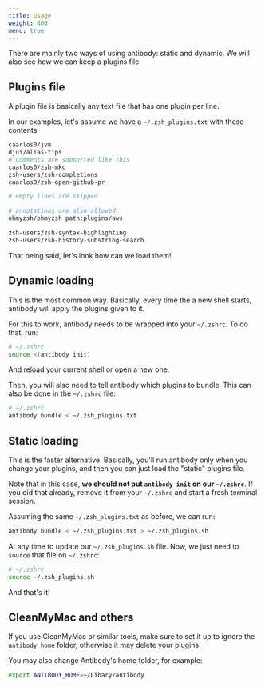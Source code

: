 ```yaml
---
title: Usage
weight: 400
menu: true
---
```


There are mainly two ways of using antibody: static and dynamic.
We will also see how we can keep a plugins file.

## Plugins file

A plugin file is basically any text file that has one plugin per line.

In our examples, let's assume we have a `~/.zsh_plugins.txt` with these
contents:

```sh
caarlos0/jvm
djui/alias-tips
# comments are supported like this
caarlos0/zsh-mkc
zsh-users/zsh-completions
caarlos0/zsh-open-github-pr

# empty lines are skipped

# annotations are also allowed:
ohmyzsh/ohmyzsh path:plugins/aws

zsh-users/zsh-syntax-highlighting
zsh-users/zsh-history-substring-search
```

That being said, let's look how can we load them!

## Dynamic loading

This is the most common way. Basically, every time the a new shell starts,
antibody will apply the plugins given to it.

For this to work, antibody needs to be wrapped into your `~/.zshrc`. To do
that, run:

```sh
# ~/.zshrc
source <(antibody init)
```

And reload your current shell or open a new one.

Then, you will also need to tell antibody which plugins to bundle.
This can also be done in the `~/.zshrc` file:

```sh
# ~/.zshrc
antibody bundle < ~/.zsh_plugins.txt
```

## Static loading

This is the faster alternative. Basically, you'll run antibody only when
you change your plugins, and then you can just load the "static" plugins file.

Note that in this case, **we should not put `antibody init` on our `~/.zshrc`**.
If you did that already, remove it from your `~/.zshrc` and start a fresh
terminal session.

Assuming the same `~/.zsh_plugins.txt` as before, we can run:

```sh
antibody bundle < ~/.zsh_plugins.txt > ~/.zsh_plugins.sh
```

At any time to update our `~/.zsh_plugins.sh` file. Now, we just need to
`source` that file on `~/.zshrc`:

```sh
# ~/.zshrc
source ~/.zsh_plugins.sh
```

And that's it!

## CleanMyMac and others

If you use CleanMyMac or similar tools, make sure to set it up to ignore the
`antibody home` folder, otherwise it may delete your plugins.

You may also change Antibody's home folder, for example:

```sh
export ANTIBODY_HOME=~/Libary/antibody
```
